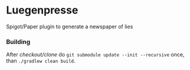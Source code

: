 # Luegenpresse
Spigot/Paper plugin to generate a newspaper of lies

### Building
After *checkout/clone* do `git submodule update --init --recursive` once, than `./gradlew clean build`.
